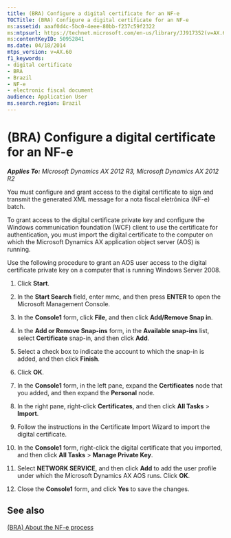 ```yaml
---
title: (BRA) Configure a digital certificate for an NF-e
TOCTitle: (BRA) Configure a digital certificate for an NF-e
ms:assetid: aaaf0d4c-5bc0-4eee-80bb-f237c59f2322
ms:mtpsurl: https://technet.microsoft.com/en-us/library/JJ917352(v=AX.60)
ms:contentKeyID: 50952841
ms.date: 04/18/2014
mtps_version: v=AX.60
f1_keywords:
- digital certificate
- BRA
- Brazil
- NF-e
- electronic fiscal document
audience: Application User
ms.search.region: Brazil
---
```


# (BRA) Configure a digital certificate for an NF-e 


_**Applies To:** Microsoft Dynamics AX 2012 R3, Microsoft Dynamics AX 2012 R2_

You must configure and grant access to the digital certificate to sign and transmit the generated XML message for a nota fiscal eletrônica (NF-e) batch.

To grant access to the digital certificate private key and configure the Windows communication foundation (WCF) client to use the certificate for authentication, you must import the digital certificate to the computer on which the Microsoft Dynamics AX application object server (AOS) is running.

Use the following procedure to grant an AOS user access to the digital certificate private key on a computer that is running Windows Server 2008.

1.  Click **Start**.

2.  In the **Start Search** field, enter mmc, and then press **ENTER** to open the Microsoft Management Console.

3.  In the **Console1** form, click **File**, and then click **Add/Remove Snap in**.

4.  In the **Add or Remove Snap-ins** form, in the **Available snap-ins** list, select **Certificate** snap-in, and then click **Add**.

5.  Select a check box to indicate the account to which the snap-in is added, and then click **Finish**.

6.  Click **OK**.

7.  In the **Console1** form, in the left pane, expand the **Certificates** node that you added, and then expand the **Personal** node.

8.  In the right pane, right-click **Certificates**, and then click **All Tasks** \> **Import**.

9.  Follow the instructions in the Certificate Import Wizard to import the digital certificate.

10. In the **Console1** form, right-click the digital certificate that you imported, and then click **All Tasks** \> **Manage Private Key**.

11. Select **NETWORK SERVICE**, and then click **Add** to add the user profile under which the Microsoft Dynamics AX AOS runs. Click **OK**.

12. Close the **Console1** form, and click **Yes** to save the changes.

## See also

[(BRA) About the NF-e process](bra-about-the-nf-e-process.md)

  


